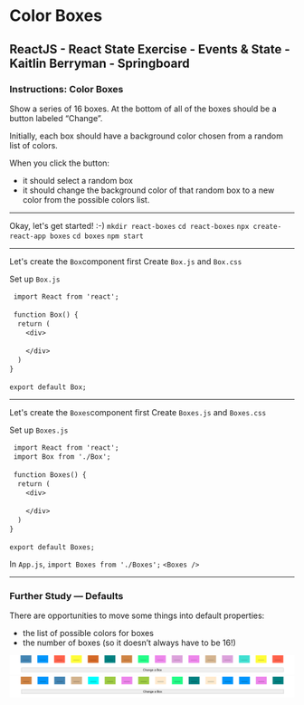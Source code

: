 # Color Boxes
## ReactJS - React State Exercise - Events & State - Kaitlin Berryman - Springboard

### Instructions: Color Boxes

Show a series of 16 boxes. At the bottom of all of the boxes should be a button labeled “Change”.

Initially, each box should have a background color chosen from a random list of colors.

When you click the button:

-   it should select a random box
-   it should change the background color of that random box to a new color from the possible colors list.

----

Okay, let's get started! :-)
`mkdir react-boxes`
`cd react-boxes`
`npx create-react-app boxes`
`cd boxes`
`npm start`

---

Let's create the  `Box`component first Create  `Box.js`  and  `Box.css`

Set up  `Box.js`

```
 import React from 'react';
    
 function Box() {
  return (
    <div>
        
    </div>
  )
}
    
export default Box;

```

---

Let's create the  `Boxes`component first Create  `Boxes.js`  and  `Boxes.css`

Set up  `Boxes.js`

```
 import React from 'react';
 import Box from './Box';
    
 function Boxes() {
  return (
    <div>
        
    </div>
  )
}
    
export default Boxes;
```


In  `App.js`,  `import Boxes from './Boxes';`  `<Boxes />`

----

### Further Study — Defaults
There are opportunities to move some things into default properties:

-   the list of possible colors for boxes
-   the number of boxes (so it doesn’t always have to be 16!)

![Output 1](./output1.png)
![Output 2](./output2.png)
